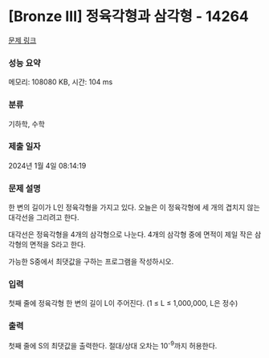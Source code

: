 # [Bronze III] 정육각형과 삼각형 - 14264 

[문제 링크](https://www.acmicpc.net/problem/14264) 

### 성능 요약

메모리: 108080 KB, 시간: 104 ms

### 분류

기하학, 수학

### 제출 일자

2024년 1월 4일 08:14:19

### 문제 설명

<p>한 변의 길이가 L인 정육각형을 가지고 있다. 오늘은 이 정육각형에 세 개의 겹치지 않는 대각선을 그리려고 한다.</p>

<p>대각선은 정육각형을 4개의 삼각형으로 나눈다. 4개의 삼각형 중에 면적이 제일 작은 삼각형의 면적을 S라고 한다.</p>

<p>가능한 S중에서 최댓값을 구하는 프로그램을 작성하시오.</p>

### 입력 

 <p>첫째 줄에 정육각형 한 변의 길이 L이 주어진다. (1 ≤ L ≤ 1,000,000, L은 정수)</p>

### 출력 

 <p>첫째 줄에 S의 최댓값을 출력한다. 절대/상대 오차는 10<sup>-9</sup>까지 허용한다.</p>

